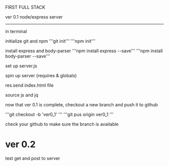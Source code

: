 FIRST FULL STACK

ver 0.1 node/express server

----------------

in terminal

initialize git and npm
'''git init'''
'''npm init'''

install express and body-parser
'''npm install express --save'''
'''npm install body-parser --save'''

set up server.js

spin up server (requires & globals)

res.send index.html file

source js and jq

now that ver 0.1 is complete, checkout a new branch and push it to github

'''git checkout -b 'ver0_1' '''
'''git pus origin ver0_1 '''

check your github to make sure the branch is available


ver 0.2
====
test get and post to server
